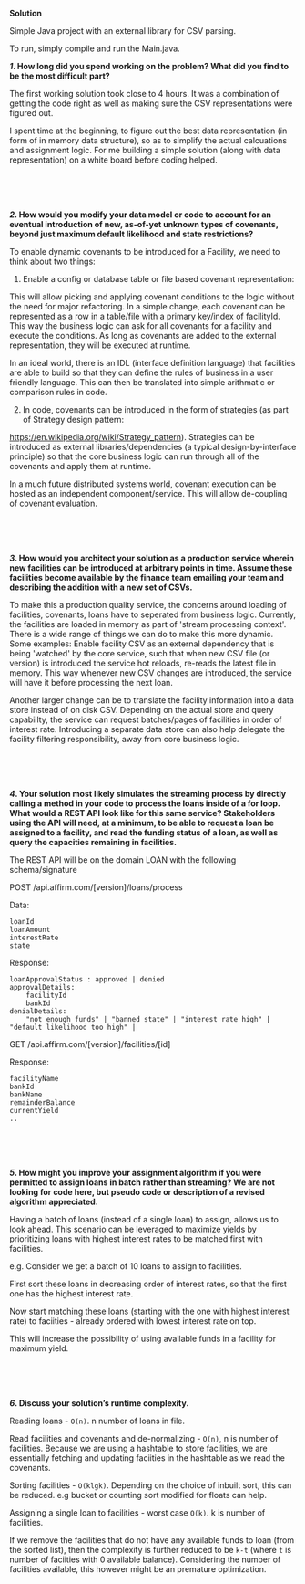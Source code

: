 **Solution**

Simple Java project with an external library for CSV parsing.

To run, simply compile and run the Main.java. 





***1*. How long did you spend working on the problem? What did you find to be the most difficult part?**


The first working solution took close to 4 hours. It was a combination of getting the code right as well as making sure the CSV representations were figured out. 

I spent time at the beginning, to figure out the best data representation (in form of in memory data structure), so as to simplify the actual calcuations and assignment logic. For me building a simple solution (along with data representation) on a white board before coding helped. 

<br/>
<br/>
<br/>



***2*. How would you modify your data model or code to account for an eventual introduction of new, as-of-yet unknown types of covenants, beyond just maximum default likelihood and state restrictions?**

To enable dynamic covenants to be introduced for a Facility, we need to think about two things:

1. Enable a config or database table or file based covenant representation: 

This will allow picking and applying covenant conditions to the logic without the need for major refactoring. In a simple change, each covenant can be represented as a row in a table/file with a primary key/index of facilityId. This way the business logic can ask for all covenants for a facility and execute the conditions. As long as covenants are added to the external representation, they will be executed at runtime.  

In an ideal world, there is an IDL (interface definition language) that facilities are able to build so that they can define the rules of business in a user friendly language. This can then be translated into simple arithmatic or comparison rules in code. 

2. In code, covenants can be introduced in the form of strategies (as part of Strategy design pattern:

https://en.wikipedia.org/wiki/Strategy_pattern). 
Strategies can be introduced as external libraries/dependencies (a typical design-by-interface principle) so that the core business logic can run through all of the covenants and apply them at runtime. 

In a much future distributed systems world, covenant execution can be hosted as an independent component/service. This will allow de-coupling of covenant evaluation.  

<br/>
<br/>
<br/>

***3*. How would you architect your solution as a production service wherein new facilities can be introduced at arbitrary points in time. Assume these facilities become available by the finance team emailing your team and describing the addition with a new set of CSVs.**

To make this a production quality service, the concerns around loading of facilities, covenants, loans have to seperated from business logic. Currently, the facilities are loaded in memory as part of 'stream processing context'. There is a wide range of things we can do to make this more dynamic. Some examples: 
Enable facility CSV as an external dependency that is being 'watched' by the core service, such that when new CSV file (or version) is introduced the service hot reloads, re-reads the latest file in memory. This way whenever new CSV changes are introduced, the service will have it before processing the next loan. 

Another larger change can be to translate the facility information into a data store instead of on disk CSV. Depending on the actual store and query capabiilty, the service can request batches/pages of facilities in order of interest rate. Introducing a separate data store can also help delegate the facility filtering responsibility, away from core business logic. 

   <br/>
   <br/>
   <br/>


***4*. Your solution most likely simulates the streaming process by directly calling a method in your code to process the loans inside of a for loop. What would a REST API look like for this same service? Stakeholders using the API will need, at a minimum, to be able to request a loan be assigned to a facility, and read the funding status of a loan, as well as query the capacities remaining in facilities.**

The REST API will be on the domain LOAN with the following schema/signature 

POST  /api.affirm.com/[version]/loans/process

Data: 
	
	loanId
	loanAmount
	interestRate
	state

Response: 

	loanApprovalStatus : approved | denied 
	approvalDetails: 
		facilityId
		bankId		
	denialDetails: 
		"not enough funds" | "banned state" | "interest rate high" | "default likelihood too high" | 



GET /api.affirm.com/[version]/facilities/[id]

Response: 

	facilityName
	bankId
	bankName
	remainderBalance
	currentYield
	.. 

	
<br/>
<br/>
<br/>


***5*. How might you improve your assignment algorithm if you were permitted to assign loans in batch rather than streaming? We are not looking for code here, but pseudo code or description of a revised algorithm appreciated.**

Having a batch of loans (instead of a single loan) to assign, allows us to look ahead. This scenario can be leveraged to maximize yields by prioritizing loans with highest interest rates to be matched first with facilities. 

e.g. Consider we get a batch of 10 loans to assign to facilities. 

First sort these loans in decreasing order of interest rates, so that the first one has the highest interest rate. 

Now start matching these loans (starting with the one with highest interest rate) to faciities - already ordered with lowest interest rate on top.  

This will increase the possibility of using available funds in a facility for maximum yield. 

 <br/>
 <br/>
 <br/>


***6*. Discuss your solution’s runtime complexity.**

Reading loans - `O(n)`. n number of loans in file.

Read facilities and covenants and de-normalizing - `O(n)`, n is number of facilities. Because we are using a hashtable to store facilities, we are essentially fetching and updating faciities in the hashtable as we read the covenants. 

Sorting facilities - `O(klgk)`. Depending on the choice of inbuilt sort, this can be reduced. e.g bucket or counting sort modified for floats can help.  

Assigning a single loan to facilities - worst case `O(k)`. k is number of facilities. 

If we remove the facilities that do not have any available funds to loan (from the sorted list), then the complexity is further reduced to be `k-t` (where `t` is number of faciities with 0 available balance). 
Considering the number of facilities available, this however might be an premature optimization. 




